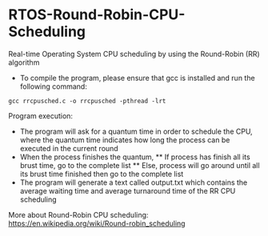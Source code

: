 # RTOS-Round-Robin-CPU-Scheduling
Real-time Operating System CPU scheduling by using the Round-Robin (RR) algorithm

* To compile the program, please ensure that gcc is installed and run the following command:
```
gcc rrcpusched.c -o rrcpusched -pthread -lrt
```

Program execution:
* The program will ask for a quantum time in order to schedule the CPU, where the quantum time indicates how long the process can be executed in the current round
* When the process finishes the quantum,
** If process has finish all its brust time, go to the complete list
** Else, process will go around until all its brust time finished then go to the complete list
* The program will generate a text called output.txt which contains the average waiting time and average turnaround time of the RR CPU scheduling

More about Round-Robin CPU scheduling: https://en.wikipedia.org/wiki/Round-robin_scheduling 
